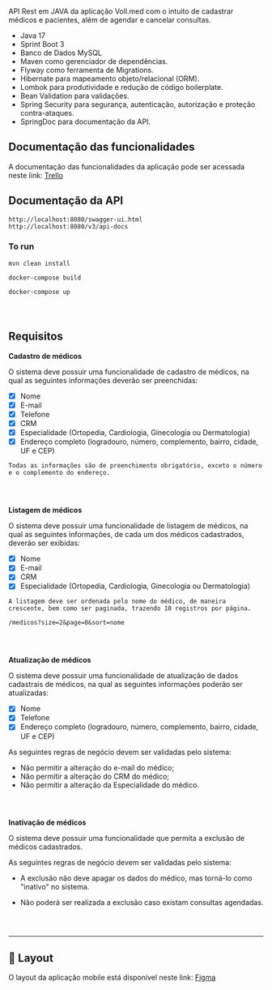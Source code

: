 <h1 align="center">
  <img alt="" title="" src="github/banner.png">
</h1>

API Rest em JAVA da aplicação Voll.med com o intuito de cadastrar médicos e pacientes, além de agendar e cancelar consultas.

- Java 17
- Sprint Boot 3
- Banco de Dados MySQL
- Maven como gerenciador de dependências.
- Flyway como ferramenta de Migrations.
- Hibernate para mapeamento objeto/relacional (ORM).
- Lombok para produtividade e redução de código boilerplate.
- Bean Validation para validações.
- Spring Security para segurança, autenticação, autorização e proteção contra-ataques.
- SpringDoc para documentação da API.

## Documentação das funcionalidades

A documentação das funcionalidades da aplicação pode ser acessada neste link: <a href="https://trello.com/b/SS9lH0Op/api-voll-med">Trello</a>

## Documentação da API

```shell
http://localhost:8080/swagger-ui.html
http://localhost:8080/v3/api-docs
```

### To run

```shell
mvn clean install

docker-compose build

docker-compose up
```

<h1 align="center">
  <img alt="" title="" src="github/home.png">
</h1>

## Requisitos
**Cadastro de médicos**

O sistema deve possuir uma funcionalidade de cadastro de médicos, na qual as seguintes informações deverão ser preenchidas:

- [x] Nome
- [x] E-mail
- [x] Telefone
- [x] CRM
- [x] Especialidade (Ortopedia, Cardiologia, Ginecologia ou Dermatologia)
- [x] Endereço completo (logradouro, número, complemento, bairro, cidade, UF e CEP)

```shell
Todas as informações são de preenchimento obrigatório, exceto o número e o complemento do endereço.
```

<h1 align="center">
  <img alt="" title="" src="github/novo-perfil.png">
</h1>

**Listagem de médicos**

O sistema deve possuir uma funcionalidade de listagem de médicos, na qual as seguintes informações, de cada um dos médicos cadastrados, deverão ser exibidas:

- [x] Nome
- [x] E-mail
- [x] CRM
- [x] Especialidade (Ortopedia, Cardiologia, Ginecologia ou Dermatologia)

```shell
A listagem deve ser ordenada pelo nome do médico, de maneira crescente, bem como ser paginada, trazendo 10 registros por página.
```

``
/medicos?size=2&page=0&sort=nome
``

<h1 align="center">
  <img alt="" title="" src="github/listagem-medicos.png">
</h1>

**Atualização de médicos**

O sistema deve possuir uma funcionalidade de atualização de dados cadastrais de médicos, na qual as seguintes informações poderão ser atualizadas:

- [x] Nome
- [x] Telefone
- [x] Endereço completo (logradouro, número, complemento, bairro, cidade, UF e CEP)

As seguintes regras de negócio devem ser validadas pelo sistema:

- Não permitir a alteração do e-mail do médico;
- Não permitir a alteração do CRM do médico;
- Não permitir a alteração da Especialidade do médico.

<h1 align="center">
  <img alt="" title="" src="github/edicao-medico.png">
</h1>

**Inativação de médicos**

O sistema deve possuir uma funcionalidade que permita a exclusão de médicos cadastrados.

As seguintes regras de negócio devem ser validadas pelo sistema:

- A exclusão não deve apagar os dados do médico, mas torná-lo como "inativo" no sistema.

- Não poderá ser realizada a exclusão caso existam consultas agendadas.

<h1 align="center">
  <img alt="" title="" src="github/inativacao.png">
</h1>

---

## 🎨 Layout

O layout da aplicação mobile está disponível neste link: <a href="https://www.figma.com/file/h2y2D0ImbXtpxqPqS4UFQ8/Voll.med?t=eEkj6ahn0Genw1Fz-0">Figma</a>

